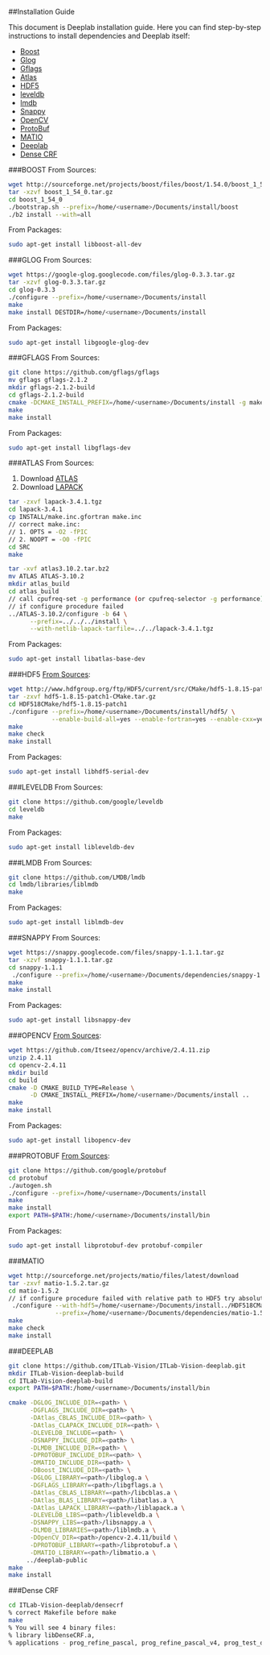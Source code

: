 ##Installation Guide

This document is Deeplab installation guide. Here you can find step-by-step
instructions to install dependencies and Deeplab itself:
- [Boost](https://github.com/ITLab-Vision/ITLab-Vision-deeplab/blob/installation-guide/InstallationGuide.md#boost)
- [Glog](https://github.com/ITLab-Vision/ITLab-Vision-deeplab/blob/installation-guide/InstallationGuide.md#glog)
- [Gflags](https://github.com/ITLab-Vision/ITLab-Vision-deeplab/blob/installation-guide/InstallationGuide.md#gflags)
- [Atlas](https://github.com/ITLab-Vision/ITLab-Vision-deeplab/blob/installation-guide/InstallationGuide.md#atlas)
- [HDF5](https://github.com/ITLab-Vision/ITLab-Vision-deeplab/blob/installation-guide/InstallationGuide.md#hdf5)
- [leveldb](https://github.com/ITLab-Vision/ITLab-Vision-deeplab/blob/installation-guide/InstallationGuide.md#leveldb)
- [lmdb](https://github.com/ITLab-Vision/ITLab-Vision-deeplab/blob/installation-guide/InstallationGuide.md#lmdb)
- [Snappy](https://github.com/ITLab-Vision/ITLab-Vision-deeplab/blob/installation-guide/InstallationGuide.md#snappy)
- [OpenCV](https://github.com/ITLab-Vision/ITLab-Vision-deeplab/blob/installation-guide/InstallationGuide.md#opencv)
- [ProtoBuf](https://github.com/ITLab-Vision/ITLab-Vision-deeplab/blob/installation-guide/InstallationGuide.md#protobuf)
- [MATIO](https://github.com/ITLab-Vision/ITLab-Vision-deeplab/blob/installation-guide/InstallationGuide.md#matio)
- [Deeplab](https://github.com/ITLab-Vision/ITLab-Vision-deeplab/blob/installation-guide/InstallationGuide.md#deeplab)
- [Dense CRF](https://github.com/ITLab-Vision/ITLab-Vision-deeplab/blob/installation-guide/InstallationGuide.md#dense-crf)

###BOOST
From Sources:
```bash
wget http://sourceforge.net/projects/boost/files/boost/1.54.0/boost_1_54_0.tar.gz
tar -xzvf boost_1_54_0.tar.gz
cd boost_1_54_0
./bootstrap.sh --prefix=/home/<username>/Documents/install/boost
./b2 install --with=all
```

From Packages:
```bash
sudo apt-get install libboost-all-dev
```

###GLOG
From Sources:
```bash
wget https://google-glog.googlecode.com/files/glog-0.3.3.tar.gz
tar -xzvf glog-0.3.3.tar.gz
cd glog-0.3.3
./configure --prefix=/home/<username>/Documents/install
make
make install DESTDIR=/home/<username>/Documents/install
```

From Packages:
```bash
sudo apt-get install libgoogle-glog-dev
```

###GFLAGS
From Sources:
```bash
git clone https://github.com/gflags/gflags
mv gflags gflags-2.1.2
mkdir gflags-2.1.2-build
cd gflags-2.1.2-build
cmake -DCMAKE_INSTALL_PREFIX=/home/<username>/Documents/install -g make ../gflags-2.1.2
make
make install
```

From Packages:
```bash
sudo apt-get install libgflags-dev
```

###ATLAS
From Sources:

1. Download [ATLAS](http://sourceforge.net/projects/math-atlas/files/Stable/3.10.2/atlas3.10.2.tar.bz2/download)
2. Download [LAPACK](http://www.netlib.org/lapack/#_lapack_version_3_4_1)

```bash
tar -zxvf lapack-3.4.1.tgz
cd lapack-3.4.1
cp INSTALL/make.inc.gfortran make.inc
// correct make.inc:
// 1. OPTS = -O2 -fPIC
// 2. NOOPT = -O0 -fPIC
cd SRC
make

tar -xvf atlas3.10.2.tar.bz2
mv ATLAS ATLAS-3.10.2
mkdir atlas_build
cd atlas_build
// call cpufreq-set -g performance (or cpufreq-selector -g performance),
// if configure procedure failed
../ATLAS-3.10.2/configure -b 64 \
      --prefix=../../../install \
      --with-netlib-lapack-tarfile=../../lapack-3.4.1.tgz
```

From Packages:
```bash
sudo apt-get install libatlas-base-dev
```

###HDF5 
[From Sources](https://www.hdfgroup.org/ftp/HDF5/current/src/unpacked/release_docs/INSTALL):
```bash
wget http://www.hdfgroup.org/ftp/HDF5/current/src/CMake/hdf5-1.8.15-patch1-CMake.tar.gz
tar -zxvf hdf5-1.8.15-patch1-CMake.tar.gz
cd HDF518CMake/hdf5-1.8.15-patch1
./configure --prefix=/home/<username>/Documents/install/hdf5/ \
            --enable-build-all=yes --enable-fortran=yes --enable-cxx=yes
make
make check
make install
```

From Packages:
```bash
sudo apt-get install libhdf5-serial-dev
```

###LEVELDB
From Sources:
```bash
git clone https://github.com/google/leveldb
cd leveldb
make
```

From Packages:
```bash
sudo apt-get install libleveldb-dev
```

###LMDB
From Sources:
```bash
git clone https://github.com/LMDB/lmdb
cd lmdb/libraries/liblmdb
make
```

From Packages:
```bash
sudo apt-get install liblmdb-dev
```

###SNAPPY
From Sources:
```bash
wget https://snappy.googlecode.com/files/snappy-1.1.1.tar.gz
tar -xzvf snappy-1.1.1.tar.gz
cd snappy-1.1.1
 ./configure --prefix=/home/<username>/Documents/dependencies/snappy-1.1.1/snappy-1.1.1/
make
make install
```

From Packages:
```bash
sudo apt-get install libsnappy-dev
```

###OPENCV
[From Sources](http://docs.opencv.org/3.0-last-rst/doc/tutorials/introduction/linux_install/linux_install.html):
```bash
wget https://github.com/Itseez/opencv/archive/2.4.11.zip
unzip 2.4.11
cd opencv-2.4.11
mkdir build
cd build
cmake -D CMAKE_BUILD_TYPE=Release \
      -D CMAKE_INSTALL_PREFIX=/home/<username>/Documents/install ..
make
make install
```

From Packages:
```bash
sudo apt-get install libopencv-dev
```

###PROTOBUF
[From Sources](https://github.com/google/protobuf):
```bash
git clone https://github.com/google/protobuf
cd protobuf
./autogen.sh
./configure --prefix=/home/<username>/Documents/install
make
make install
export PATH=$PATH:/home/<username>/Documents/install/bin
```

From Packages:
```bash
sudo apt-get install libprotobuf-dev protobuf-compiler
```

###MATIO
```bash
wget http://sourceforge.net/projects/matio/files/latest/download
tar -zxvf matio-1.5.2.tar.gz
cd matio-1.5.2
// if configure procedure failed with relative path to HDF5 try absolute path
 ./configure --with-hdf5=/home/<username>/Documents/install../HDF518CMake/hdf5-1.8.15-patch1/hdf5 \
             --prefix=/home/<username>/Documents/dependencies/matio-1.5.2/matio
make
make check
make install
```

###DEEPLAB
```bash
git clone https://github.com/ITLab-Vision/ITLab-Vision-deeplab.git
mkdir ITLab-Vision-deeplab-build
cd ITLab-Vision-deeplab-build
export PATH=$PATH:/home/<username>/Documents/install/bin

cmake -DGLOG_INCLUDE_DIR=<path> \
      -DGFLAGS_INCLUDE_DIR=<path> \
      -DAtlas_CBLAS_INCLUDE_DIR=<path> \
      -DAtlas_CLAPACK_INCLUDE_DIR=<path> \
      -DLEVELDB_INCLUDE=<path> \
      -DSNAPPY_INCLUDE_DIR=<path> \
      -DLMDB_INCLUDE_DIR=<path> \
      -DPROTOBUF_INCLUDE_DIR=<path> \
      -DMATIO_INCLUDE_DIR=<path> \
      -DBoost_INCLUDE_DIR=<path> \
      -DGLOG_LIBRARY=<path>/libglog.a \
      -DGFLAGS_LIBRARY=<path>/libgflags.a \
      -DAtlas_CBLAS_LIBRARY=<path>/libcblas.a \
      -DAtlas_BLAS_LIBRARY=<path>/libatlas.a \
      -DAtlas_LAPACK_LIBRARY=<path>/liblapack.a \
      -DLEVELDB_LIBS=<path>/libleveldb.a \
      -DSNAPPY_LIBS=<path>/libsnappy.a \
      -DLMDB_LIBRARIES=<path>/liblmdb.a \
      -DOpenCV_DIR=<path>/opencv-2.4.11/build \
      -DPROTOBUF_LIBRARY=<path>/libprotobuf.a \
      -DMATIO_LIBRARY=<path>/libmatio.a \
     ../deeplab-public
make
make install
```

###Dense CRF
```bash
cd ITLab-Vision-deeplab/densecrf
% correct Makefile before make
make
% You will see 4 binary files: 
% library libDenseCRF.a, 
% applications - prog_refine_pascal, prog_refine_pascal_v4, prog_test_dence_crf
```